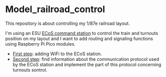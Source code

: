 # Model_railroad_control

This repository is about controlling my 1/87e railroad layout.

I'm using an ESU [ECoS command station](https://www.esu.eu/en/products/digital-control/ecos-50210-dcc-system/what-ecos-can-do/) to control the train and turnouts position on my layout and I want to add routing and signaling functions using Raspberry Pi Pico modules.

- [First step](Adding_WiFi): adding WiFi to the ECoS station.
- [Second step](ECoS_Protocol): find information about the communication protocol used by the ECoS station and implement the part of this protocol concerning turnouts sontrol.
